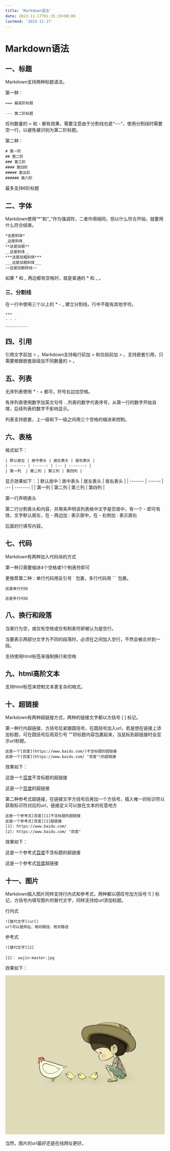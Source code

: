```yaml
---
title: 'Markdown语法'
date: 2023-11-17T01:35:19+08:00
lastmod: '2023-11-17'
---
```


# Markdown语法
## 一、标题
Markdown支持两种标题语法。

第一种：
```
=== 最高阶标题

--- 第二阶标题

```
任何数量的 = 和 - 都有效果，需要注意由于分割线也是“---”，使用分割线时需要空一行，以避免被识别为第二阶标题。

第二种：
```
# 第一阶
## 第二阶
### 第三阶
#### 第四阶
##### 第五阶
###### 第六阶
```
最多支持6阶标题
## 二、字体
Markdown使用“*”和“_”作为强调符，二者作用相同，但以什么符合开始，就要用什么符合结束。
```
*这是斜体*
_这是斜体_
**这是加粗**
__这是斜体__
***这是加粗斜体***
___这是加粗斜体___
~~这是加删除线~~
```
如果 * 和 _ 两边都有空格时，就是普通的 * 和 _ 。
### 三、分割线
在一行中使用三个以上的 * - _ 建立分割线，行中不能有其他字符。
```
***
- - - 
__________
``` 
## 四、引用
引用文字前加 > 。Markdown支持每行前加 > 和仅段前加 > 。支持嵌套引用，只需要根据嵌套层级加不同数量的 > 。
## 五、列表
无序列表使用 * - + 都可，符号右边加空格。

有序列表使用数字加英文句号 . ,列表的数字代表序号，从第一行的数字开始自增，后续列表的数字不影响显示。

列表支持嵌套，上一级和下一级之间用三个空格的缩进来控制。

## 六、表格

格式如下：
```
| 默认居左 | 居中表头 | 居左表头 | 居右表头 |
| ------- | :-----: | :-- | -------: |
| 第一列  | 第二列 | 第三列 | 第四列 |
```
显示效果如下：
| 默认居中 | 居中表头 | 居左表头 | 居右表头 |
| ------- | :-----: | :-- | -------: |
| 第一列  | 第二列 | 第三列 | 第四列 |

第一行声明表头

第二行分割表头和内容，并用来声明该列表格中文字是否居中，有一个 - 即可有效，文字默认居左，在 - 两边加 : 表示居中，在 - 右侧加 : 表示居右

后面的行填写内容。
## 七、代码
Markdown有两种加入代码块的方式

第一种只需要缩进4个空格或1个制表符即可

更推荐第二种：单行代码用反引号 ` 包裹，多行代码用 ``` 包裹。

`这是单行代码`
```
这是多行代码
```
## 八、换行和段落
当某行为空，或仅有空格或仅有制表符即被认为是空行。

当要表示两部分文字为不同的段落时，必须在之间加入空行，不然会被合并到一段。

支持使用html标签来强制换行和空格
## 九、html高阶文本
支持html标签来控制文本更复杂的格式。
## 十、超链接
Markdown有两种超链接方式，两种的链接文字都以方括号 [ ] 标记。

第一种行内超链接，方括号后紧跟圆括号，在圆括号加入url，若是想在链接上添加标题，可在圆括号后用双引号 ""将标题内容包裹起来，当鼠标到超链接时会显示url标题。

```
这是一个[百度](https://www.baidu.com/)不含标题的超链接
这是一个[百度](https://www.baidu.com/ "百度")的超链接
```
效果如下：

这是一个[百度](https://www.baidu.com/)不含标题的超链接

这是一个[百度](https://www.baidu.com/ "百度")的超链接

第二种参考式超链接，在链接文字方括号后再加一个方括号，插入唯一的标识符以获取标识符对应的url，链接定义可以放在文本的任意地方
```
这是一个参考式[百度][1]不含标题的超链接
这是一个参考式[百度][2]超链接
[1]: https://www.baidu.com/
[2]: https://www.baidu.com/ "百度"
```
效果如下：

这是一个参考式[百度][1]不含标题的超链接

这是一个参考式[百度][a]超链接

[1]: https://www.baidu.com/
[a]: https://www.baidu.com/ "百度"

## 十一、图片

Markdown插入图片同样支持行内式和参考式，两种都以感叹号加方括号 ![ ] 标记，方括号内填写图片的替代文字，同样支持给url添加标题。

行内式
```
![替代文字](url)
url可以是网址、相对路径、绝对路径
```
参考式
```
![替代文字][2]

[2]： wujin-master.jpg
```
效果如下：

![替代文字][2]

[2]: wujin-master.jpg

当然，图片的url最好还是在线网址更好。